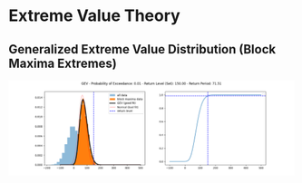# Extreme Value Theory

## Generalized Extreme Value Distribution (Block Maxima Extremes)

![Image Alt Text](imgs/gev.png)